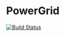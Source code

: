 # PowerGrid

[![Build Status](https://github.com/munizrodrigo/PowerGrid.jl/actions/workflows/CI.yml/badge.svg?branch=main)](https://github.com/munizrodrigo/PowerGrid.jl/actions/workflows/CI.yml?query=branch%3Amain)
